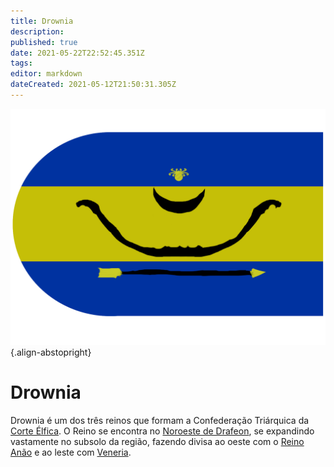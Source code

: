 ```yaml
---
title: Drownia
description: 
published: true
date: 2021-05-22T22:52:45.351Z
tags: 
editor: markdown
dateCreated: 2021-05-12T21:50:31.305Z
---
```


![drowia.png](/uploads/bandeiras/drowia.png){.align-abstopright}
# Drownia
Drownia é um dos três reinos que formam a Confederação Triárquica da [Corte Élfica](/faccoes/nacoes/corte-elfica). O Reino se encontra no [Noroeste de Drafeon](/lugares/plano-material/drafeon/noroeste-de-drafeon), se expandindo vastamente no subsolo da região, fazendo divisa ao oeste com o [Reino Anão](/faccoes/nacoes/reino-anao) e ao leste com [Veneria](/faccoes/nacoes/corte-elfica/veneria).